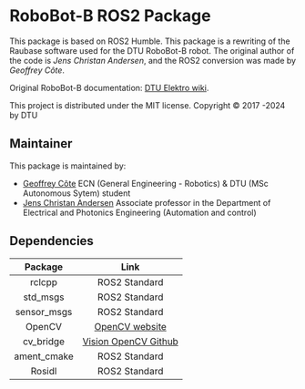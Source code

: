 # RoboBot-B ROS2 Package

This package is based on ROS2 Humble. This package is a rewriting of the Raubase software used for the DTU RoboBot-B robot. 
The original author of the code is *Jens Christan Andersen*, and the ROS2 conversion was made by *Geoffrey Côte*.

Original RoboBot-B documentation: [DTU Elektro wiki](https://rsewiki.elektro.dtu.dk/index.php/Robobot_B).

This project is distributed under the MIT license.
Copyright © 2017 -2024 by DTU 

## Maintainer

This package is maintained by:

  - [Geoffrey Côte](https://github.com/Meltwin) ECN (General Engineering - Robotics) & DTU (MSc Autonomous Sytem) student 
  - [Jens Christan Andersen](mailto:jcan@dtu.dk) Associate professor in the Department of Electrical and Photonics Engineering (Automation and control)
  
## Dependencies

|   Package   |                                  Link                                   |
| :---------: | :---------------------------------------------------------------------: |
|   rclcpp    |                              ROS2 Standard                              |
|  std_msgs   |                              ROS2 Standard                              |
| sensor_msgs |                              ROS2 Standard                              |
|   OpenCV    |             [OpenCV website](https://opencv.org/releases/)              |
|  cv_bridge  | [Vision OpenCV Github](https://github.com/ros-perception/vision_opencv) |
| ament_cmake |                              ROS2 Standard                              |
|   Rosidl    |                              ROS2 Standard                              |